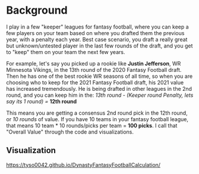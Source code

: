 # Background

I play in a few "keeper" leagues for fantasy football, where you can keep a few players on your team based on where you drafted them the previous year, with a penalty each year. Best case scenario, you draft a really great but unknown/untested player in the last few rounds of the draft, and you get to "keep" them on your team the next few years. 

For example, let's say you picked up a rookie like **Justin Jefferson**, WR Minnesota Vikings, in the 13th round of the 2020 Fantasy Football draft. Then he has one of the best rookie WR seasons of all time, so when you are choosing who to keep for the 2021 Fantasy Football draft, his 2021 value has increased tremendously. He is being drafted in other leagues in the 2nd round, and you can keep him in the:
*13th round - (Keeper round Penalty, lets say its 1 round) =* **12th round**

This means you are getting a consensus 2nd round pick in the 12th round, or *10 rounds* of value. If you have 10 teams in your fantasy football league, that means 10 team * 10 rounds/picks per team = **100 picks**. I call that "Overall Value" through the code and visualizations. 

## Visualization 

https://tyso0042.github.io/DynastyFantasyFootballCalculation/
